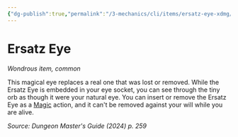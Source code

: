 ```yaml
---
{"dg-publish":true,"permalink":"/3-mechanics/cli/items/ersatz-eye-xdmg/","tags":["ttrpg-cli/compendium/src/5e/xdmg","ttrpg-cli/item/rarity/common"],"noteIcon":""}
---
```


# Ersatz Eye
*Wondrous item, common*  



This magical eye replaces a real one that was lost or removed. While the Ersatz Eye is embedded in your eye socket, you can see through the tiny orb as though it were your natural eye. You can insert or remove the Ersatz Eye as a [Magic](3-Mechanics/CLI/rules/actions.md#Magic) action, and it can't be removed against your will while you are alive.

*Source: Dungeon Master's Guide (2024) p. 259*